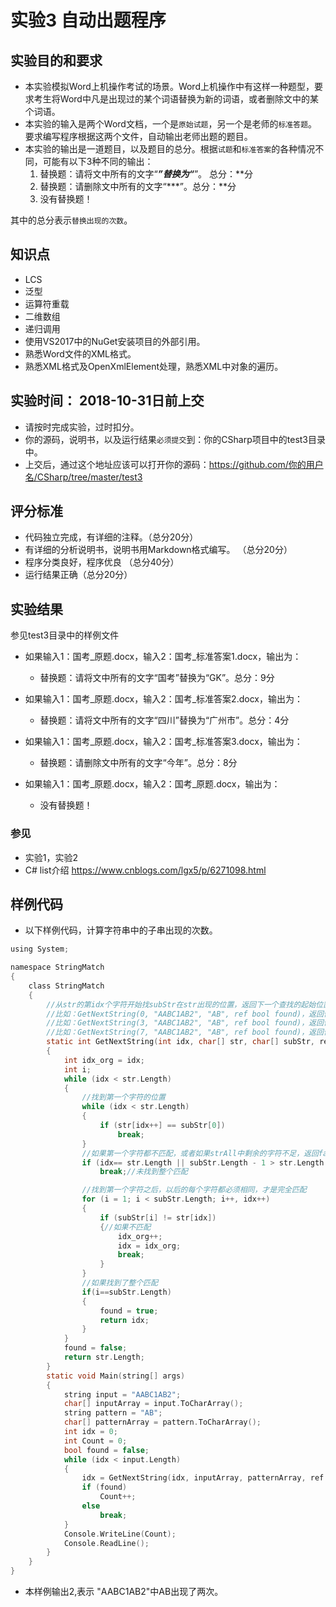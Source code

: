 # 实验3 自动出题程序

## 实验目的和要求

- 本实验模拟Word上机操作考试的场景。Word上机操作中有这样一种题型，要求考生将Word中凡是出现过的某个词语替换为新的词语，或者删除文中的某个词语。
- 本实验的输入是两个Word文档，一个是`原始试题`，另一个是老师的`标准答题`。要求编写程序根据这两个文件，自动输出老师出题的题目。
- 本实验的输出是一道题目，以及题目的总分。根据`试题`和`标准答案`的各种情况不同，可能有以下3种不同的输出：
    1. 替换题：请将文中所有的文字“***”替换为“***”。 总分：**分
    2. 替换题：请删除文中所有的文字“***”。总分：**分
    3. 没有替换题！
    
其中的总分表示`替换出现的次数`。

## 知识点
- LCS
- 泛型
- 运算符重载
- 二维数组
- 递归调用
- 使用VS2017中的NuGet安装项目的外部引用。
- 熟悉Word文件的XML格式。
- 熟悉XML格式及OpenXmlElement处理，熟悉XML中对象的遍历。

## 实验时间： 2018-10-31日前上交
- 请按时完成实验，过时扣分。
- 你的源码，说明书，以及运行结果`必须提交`到：你的CSharp项目中的test3目录中。
- 上交后，通过这个地址应该可以打开你的源码：https://github.com/你的用户名/CSharp/tree/master/test3

## 评分标准
- 代码独立完成，有详细的注释。（总分20分）
- 有详细的分析说明书，说明书用Markdown格式编写。 （总分20分）
- 程序分类良好，程序优良 （总分40分）
- 运行结果正确（总分20分）

## 实验结果
    
参见test3目录中的样例文件
    
- 如果输入1：国考_原题.docx，输入2：国考_标准答案1.docx，输出为：
    - 替换题：请将文中所有的文字“国考”替换为“GK”。总分：9分

- 如果输入1：国考_原题.docx，输入2：国考_标准答案2.docx，输出为：
    - 替换题：请将文中所有的文字“四川”替换为“广州市”。总分：4分

- 如果输入1：国考_原题.docx，输入2：国考_标准答案3.docx，输出为：
    - 替换题：请删除文中所有的文字“今年”。总分：8分

- 如果输入1：国考_原题.docx，输入2：国考_原题.docx，输出为：
    - 没有替换题！
    
### 参见
- 实验1，实验2
- C# list介绍  https://www.cnblogs.com/lgx5/p/6271098.html

## 样例代码

- 以下样例代码，计算字符串中的子串出现的次数。

```c
using System;

namespace StringMatch
{
    class StringMatch
    {
        //从str的第idx个字符开始找subStr在str出现的位置，返回下一个查找的起始位置，如果找到，found为true，否则为false
        //比如：GetNextString(0, "AABC1AB2", "AB", ref bool found)，返回值是3,found=true 找到第1个匹配
        //比如：GetNextString(3, "AABC1AB2", "AB", ref bool found)，返回值是7,found=true 找到第2个匹配
        //比如：GetNextString(7, "AABC1AB2", "AB", ref bool found)，返回值是8,found=false 未找到
        static int GetNextString(int idx, char[] str, char[] subStr, ref bool found)
        {
            int idx_org = idx;
            int i;
            while (idx < str.Length)
            {
                //找到第一个字符的位置
                while (idx < str.Length)
                {
                    if (str[idx++] == subStr[0])
                        break;
                }
                //如果第一个字符都不匹配，或者如果strAll中剩余的字符不足，返回false
                if (idx== str.Length || subStr.Length - 1 > str.Length - idx)
                    break;//未找到整个匹配

                //找到第一个字符之后，以后的每个字符都必须相同，才是完全匹配
                for (i = 1; i < subStr.Length; i++, idx++)
                {
                    if (subStr[i] != str[idx])
                    {//如果不匹配
                        idx_org++;
                        idx = idx_org;
                        break;
                    }
                }
                //如果找到了整个匹配
                if(i==subStr.Length)
                {
                    found = true;
                    return idx;
                }
            }
            found = false;
            return str.Length;
        }
        static void Main(string[] args)
        {
            string input = "AABC1AB2";
            char[] inputArray = input.ToCharArray();
            string pattern = "AB";
            char[] patternArray = pattern.ToCharArray();
            int idx = 0;
            int Count = 0;
            bool found = false;
            while (idx < input.Length)
            {
                idx = GetNextString(idx, inputArray, patternArray, ref found);
                if (found)
                    Count++;
                else
                    break;
            }
            Console.WriteLine(Count);
            Console.ReadLine();
        }
    }
}
```
- 本样例输出2,表示 "AABC1AB2"中AB出现了两次。